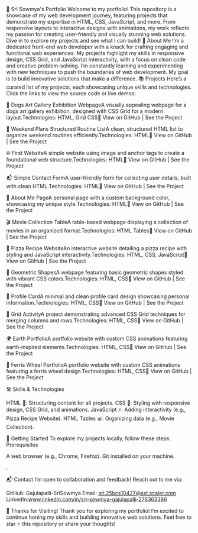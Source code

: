 🚀 Sri Sowmya's Portfolio
Welcome to my portfolio! This repository is a showcase of my web development journey, featuring projects that demonstrate my expertise in HTML, CSS, JavaScript, and more. From responsive layouts to interactive designs with animations, my work reflects my passion for creating user-friendly and visually stunning web solutions. Dive in to explore my projects and see what I can build!
🌟 About Me
I’m a dedicated front-end web developer with a knack for crafting engaging and functional web experiences. My projects highlight my skills in responsive design, CSS Grid, and JavaScript interactivity, with a focus on clean code and creative problem-solving. I’m constantly learning and experimenting with new techniques to push the boundaries of web development. My goal is to build innovative solutions that make a difference.
📚 Projects
Here’s a curated list of my projects, each showcasing unique skills and technologies. Click the links to view the source code or live demos:

🐶 Dogs Art Gallery Exhibition WebpageA visually appealing webpage for a dogs art gallery exhibition, designed with CSS Grid for a modern layout.Technologies: HTML, Grid CSS🔗 View on GitHub | See the Project

📅 Weekend Plans Structured Routine ListA clean, structured HTML list to organize weekend routines efficiently.Technologies: HTML🔗 View on GitHub | See the Project

🌐 First WebsiteA simple website using image and anchor tags to create a foundational web structure.Technologies: HTML🔗 View on GitHub | See the Project

📬 Simple Contact FormA user-friendly form for collecting user details, built with clean HTML.Technologies: HTML🔗 View on GitHub | See the Project

👤 About Me PageA personal page with a custom background color, showcasing my unique style.Technologies: HTML🔗 View on GitHub | See the Project

🎬 Movie Collection TableA table-based webpage displaying a collection of movies in an organized format.Technologies: HTML Tables🔗 View on GitHub | See the Project

🍕 Pizza Recipe WebsiteAn interactive website detailing a pizza recipe with styling and JavaScript interactivity.Technologies: HTML, CSS, JavaScript🔗 View on GitHub | See the Project

🔲 Geometric ShapesA webpage featuring basic geometric shapes styled with vibrant CSS colors.Technologies: HTML, CSS🔗 View on GitHub | See the Project

🪪 Profile CardA minimal and clean profile card design showcasing personal information.Technologies: HTML, CSS🔗 View on GitHub | See the Project

📏 Grid ActivityA project demonstrating advanced CSS Grid techniques for merging columns and rows.Technologies: HTML, CSS🔗 View on GitHub | See the Project

🌍 Earth PortfolioA portfolio website with custom CSS animations featuring earth-inspired elements.Technologies: HTML, CSS🔗 View on GitHub | See the Project

🎡 Ferris Wheel PortfolioA portfolio website with custom CSS animations featuring a ferris wheel design.Technologies: HTML, CSS🔗 View on GitHub | See the Project


🛠️ Skills & Technologies

HTML 📝: Structuring content for all projects.
CSS 🎨: Styling with responsive design, CSS Grid, and animations.
JavaScript ⚡️: Adding interactivity (e.g., Pizza Recipe Website).
HTML Tables 📊: Organizing data (e.g., Movie Collection).

🚀 Getting Started
To explore my projects locally, follow these steps:
Prerequisites

A web browser (e.g., Chrome, Firefox).
Git installed on your machine.

.

📬 Contact
I’m open to collaboration and feedback! Reach out to me via:

GitHub: Gajulapalli-SriSowmya
Email: sri.25bcs10427@sst.scaler.com
LinkedIn:www.linkedin.com/in/sri-sowmya-gajulapalli-276363386



🙌 Thanks for Visiting!
Thank you for exploring my portfolio! I’m excited to continue honing my skills and building innovative web solutions. Feel free to star ⭐ this repository or share your thoughts!
